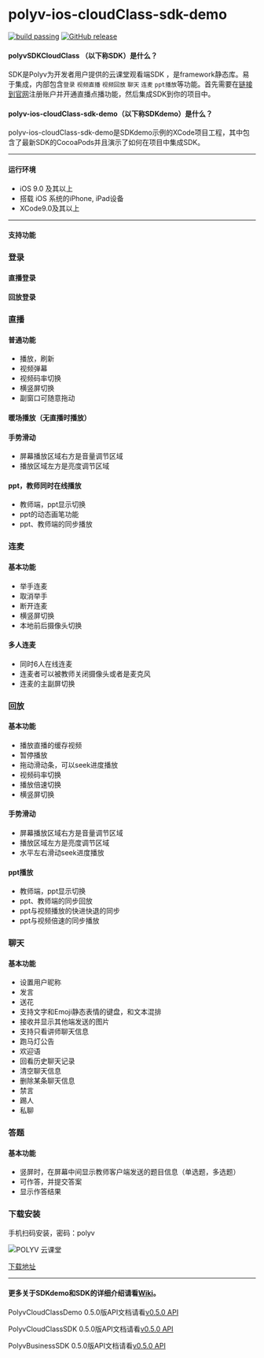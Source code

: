 # polyv-ios-cloudClass-sdk-demo

[![build passing](https://img.shields.io/badge/build-passing-brightgreen.svg)](#)
[![GitHub release](https://img.shields.io/badge/release-v0.5.0-blue.svg)](https://github.com/polyv/polyv-ios-cloudClass-sdk-demo)
#### polyvSDKCloudClass （以下称SDK）是什么？

SDK是Polyv为开发者用户提供的云课堂观看端SDK ，是framework静态库。易于集成，内部包含`登录` `视频直播`  `视频回放`   `聊天`  `连麦` `ppt播放`等功能。首先需要在[链接到官网](www.polyv.net)注册账户并开通直播点播功能，然后集成SDK到你的项目中。
#### polyv-ios-cloudClass-sdk-demo（以下称**SDKdemo**）是什么？
polyv-ios-cloudClass-sdk-demo是SDKdemo示例的XCode项目工程，其中包含了最新SDK的CocoaPods并且演示了如何在项目中集成SDK。
***
#### 运行环境
* iOS 9.0 及其以上
* 搭载 iOS 系统的iPhone, iPad设备
* XCode9.0及其以上
***
#### 支持功能

### 登录

#### 直播登录

#### 回放登录

### 直播
#### 普通功能
- 播放，刷新
- 视频弹幕
- 视频码率切换
- 横竖屏切换
- 副窗口可随意拖动

#### 暖场播放（无直播时播放）

#### 手势滑动
- 屏幕播放区域右方是音量调节区域
- 播放区域左方是亮度调节区域

#### ppt，教师同时在线播放
- 教师端，ppt显示切换
- ppt的动态画笔功能
- ppt、教师端的同步播放

### 连麦
#### 基本功能
- 举手连麦
- 取消举手
- 断开连麦
- 横竖屏切换
- 本地前后摄像头切换

#### 多人连麦
- 同时6人在线连麦
- 连麦者可以被教师关闭摄像头或者是麦克风
- 连麦的主副屏切换

### 回放
#### 基本功能
- 播放直播的缓存视频
- 暂停播放
- 拖动滑动条，可以seek进度播放
- 视频码率切换
- 播放倍速切换
- 横竖屏切换

#### 手势滑动
- 屏幕播放区域右方是音量调节区域
- 播放区域左方是亮度调节区域
- 水平左右滑动seek进度播放

#### ppt播放
- 教师端，ppt显示切换
- ppt、教师端的同步回放
- ppt与视频播放的快进快退的同步
- ppt与视频倍速的同步播放

### 聊天
#### 基本功能
- 设置用户昵称
- 发言
- 送花
- 支持文字和Emoji静态表情的键盘，和文本混排
- 接收并显示其他端发送的图片
- 支持只看讲师聊天信息
- 跑马灯公告
- 欢迎语
- 回看历史聊天记录
- 清空聊天信息
- 删除某条聊天信息
- 禁言
- 踢人
- 私聊

### 答题
#### 基本功能
- 竖屏时，在屏幕中间显示教师客户端发送的题目信息（单选题，多选题）
- 可作答，并提交答案
- 显示作答结果

### 下载安装

手机扫码安装，密码：polyv

![POLYV 云课堂](https://www.pgyer.com/app/qrcode/pTnr)

[下载地址](https://www.pgyer.com/pTnr)


***
#### 更多关于SDKdemo和SDK的详细介绍请看[Wiki](https://github.com/polyv/polyv-ios-cloudClass-sdk-demo/wiki)。

PolyvCloudClassDemo 0.5.0版API文档请看[v0.5.0 API](http://repo.polyv.net/ios/documents/PolyvCloudClassDemo/0.5.0/index.html)

PolyvCloudClassSDK 0.5.0版API文档请看[v0.5.0 API](http://repo.polyv.net/ios/documents/PolyvCloudClassSDK/0.5.0/index.html)

PolyvBusinessSDK 0.5.0版API文档请看[v0.5.0 API](http://repo.polyv.net/ios/documents/PolyvBusinessSDK/0.5.0/index.html)


